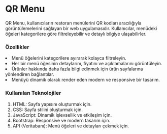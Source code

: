 <h1>QR Menu
</h1>
<p>QR Menu, kullanıcıların restoran menülerini QR kodları aracılığıyla görüntülemelerini sağlayan bir web uygulamasıdır. Kullanıcılar, menüdeki öğeleri kategorilere göre filtreleyebilir ve detaylı bilgiye ulaşabilirler.</p>

<h3>Özellikler</h3>
<li>Menü öğelerini kategorilere ayırarak kolayca filtreleyin.</li>
<li>Her bir menü öğesinin detaylarını, fiyatını ve açıklamalarını görüntüleyin.
</li>
<li>Ürünler hakkında daha fazla bilgi edinmek için ürün sayfalarına yönlendiren bağlantılar.
</li>
<li>Menüyü dinamik olarak render eden modern ve responsive bir tasarım.
</li>

<h3>Kullanılan Teknolojiler</h3>
<ol>
  <li>HTML: Sayfa yapısını oluşturmak için.
</li>
    <li>CSS: Sayfa stilini oluşturmak için.
</li>
    <li>JavaScript: Dinamik işlevsellik ve etkileşim için.
</li>
    <li>Bootstrap: Responsive ve modern tasarım için.
</li>
    <li>API (Veritabanı): Menü öğeleri ve detayları çekmek için.
</li>
</ol>




